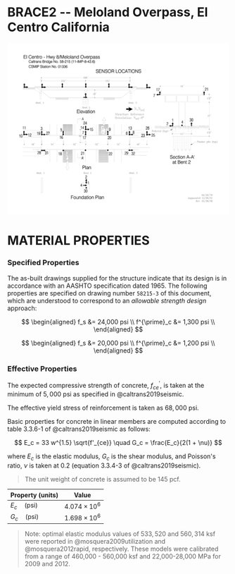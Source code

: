 # BRACE2 -- Meloland Overpass, El Centro California


<img src="/static/ll01336_1.svg" />

<!-- 
![](../images/structure-dwg-filled.png)

**Hayward Hwy 580/238 Interchange Bridge Data Summary Table**

([Caltrans Bridge No]{.ul}: 58-0215, [CGS Sta No]{.ul}: 01336)

+----------------+---------------------------+-------------------------+
| Bridge No.&&   | 58-0215                   |                         |
+----------------+---------------------------+-------------------------+
| Bridge Name&&  | Hwy8/Meloland Overpass    |                         |
+----------------+---------------------------+-------------------------+
|lYear Built&&   | 1971                      |                         |
+----------------+---------------------------+-------------------------+
| Lat, long.&&   | 32\. 7735 N, 115.4481 W   |                         |
+----------------+---------------------------+-------------------------+
| Elevation&&    | -4 m^1^ (Vertical Datum - |                         |
|                | NGVD 29)                  |                         |
+----------------+---------------------------+-------------------------+
| Plan shape&&   | Straight                  |                         |
+----------------+---------------------------+-------------------------+
| Horizontal     | NE1 Line: R= 2,100', Δ =  |                         |
| Layout/curve   | 62˚07'49'', T=1,265.06',  |                         |
|                | L=2,277.19'               |                         |
+----------------+---------------------------+-------------------------+
| Bridge Skew    | N/A -- no skew            |                         |
| angles (Abuts, |                           |                         |
| bents)&&       |                           |                         |
+----------------+---------------------------+-------------------------+
| Structure Type | CIP/PS 5-cell box girder  |                         |
|                | with 1 columns per bent   |                         |
+----------------+---------------------------+-------------------------+
| Structure      | 6'-6" (Frame 1, 3, and 4) |                         |
| Depth          |                           |                         |
|                | 6'-6" to 8'-0" varies     |                         |
|                | (Frame 2)                 |                         |
+----------------+---------------------------+-------------------------+
| Deck Width &&  | 34'                       |                         |
+----------------+---------------------------+-------------------------+
| Deck cross     | 2%                        |                         |
| slope          |                           |                         |
+----------------+---------------------------+-------------------------+
| Bridge Length  | 208'-0"                   |                         |
+----------------+---------------------------+-------------------------+
| \# of Spans    | 2                         |                         |
+----------------+---------------------------+-------------------------+
| Span Length    |                           |                         |
|                | Span 1: 104'-0''          |                         |
|                |                           |                         |
|                | Span 2: 104'-0''          |                         |
|                |                           |                         |
+----------------+---------------------------+-------------------------+
| Abutments      | Integral type supported   |                         |
|                | on timber piles.          |                         |
+----------------+---------------------------+-------------------------+
| Bents          | 1 single-column bent      |                         |
+----------------+---------------------------+-------------------------+
| \# of in-span  | N/A                       |                         |
| hinges&&       |                           |                         |
+----------------+---------------------------+-------------------------+
| Barriers&&     | Type 9-11 Barrier railing |                         |
+----------------+---------------------------+-------------------------+
| Additional DL  | 35 psf or 3 in added DL   |                         |
|                | for future wearing        |                         |
|                | surface mainline bridge   |                         |
|                | route                     |                         |
+----------------+---------------------------+-------------------------+

^1^ Source: Center for Engineering Strong Motion Data (CESMD)

<https://www.strongmotioncenter.org/cgi-bin/CESMD/stationhtml.pl?stationID=CE01336&network=CGS>


+-------+--------+------------+---------+-----------------------+-----+
| Loc   | Column | Column     | Column  | Foundation Type and   | S   |
| ation | S      | Height^2^  | Top     | Depth                 | oil |
|       | ize^1^ |            | /Bottom |                       | T   |
|       |        |            | Re      |                       | ype |
|       |        |            | straint |                       | ^3^ |
+=======+========+============+=========+=======================+=====+
| A1    | Integr | N/A        | N/A     | HP 10 x 57 (Total 14) |     |
|       | al ty  |            |         |                       |     |
|       | pe     |            |         | Pile group -- 49'     |     |
+-------+--------+------------+---------+-----------------------+-----+
| B2    | 5'-0"  | 17'-0''    | Fi      | 15'x15' Concrete      |     |
|       | dia.   |            | xed/Pin | footing on timber     |     |
|       |        |            |         | piles.                |     |
+-------+--------+------------+---------+-----------------------+-----+
| A3    | Seat   | N/A        | N/A     | 16" dia CIDH (Total   |     |
| NR1   | Type   |            |         | 8) - 33'              |     |
|       |        |            |         |                       |     |
+-------+--------+------------+---------+-----------------------+-----+

^1^ Column shape octagonal unless otherwise stated, ^2^ Column height
measured from top of shaft/footing to bottom of bent cap, ^3^
Information currently collected

-->


# MATERIAL PROPERTIES

### Specified Properties

The as-built drawings supplied for the structure indicate that its design is in
accordance with an AASHTO specification dated 1965. The following properties
are specified on drawing number `58215-3` of this document, which are
understood to correspond to an *allowable strength design* approach:

$$
\begin{aligned}
f_s         &= 24,000 psi  \\
f^{\prime}_c &=  1,300 psi \\
\end{aligned}
$$

$$
\begin{aligned}
f_s         &= 20,000 psi  \\
f^{\prime}_c &=  1,200 psi \\
\end{aligned}
$$

### Effective Properties

The expected compressive strength of concrete, $f^\prime_{ce}$, is taken at the minimum of $5, 000$ psi as specified in @caltrans2019seismic.

The effective yield stress of reinforcement is taken as $68,000$ psi.

Basic properties for concrete in linear members are computed according to table 3.3.6-1 of @caltrans2019seismic as follows:

$$
E_c = 33 w^{1.5} \sqrt{f'_{ce}} \quad G_c = \frac{E_c}{2(1 + \nu)}
$$

where $E_c$ is the elastic modulus, $G_c$ is the shear modulus, and Poisson's ratio, $\nu$ is taken at $0.2$ (equation 3.3.4-3 of @caltrans2019seismic).

>The unit weight of concrete is assumed to be $145$ pcf.

| Property (units)        | Value |
|-------------------------|-------|
| $E_c\quad(\text{psi})$  | $4.074\times 10^6$ |
| $G_c\quad(\text{psi})$  | $1.698\times 10^6$ |


> Note: optimal elastic modulus values of $533,520$ and $560,314$ ksf were reported in @mosquera2009utilization and @mosquera2012rapid, respectively. These models were calibrated from a range of 460,000 - 560,000 ksf  and 22,000-28,000 MPa for 2009 and 2012.


